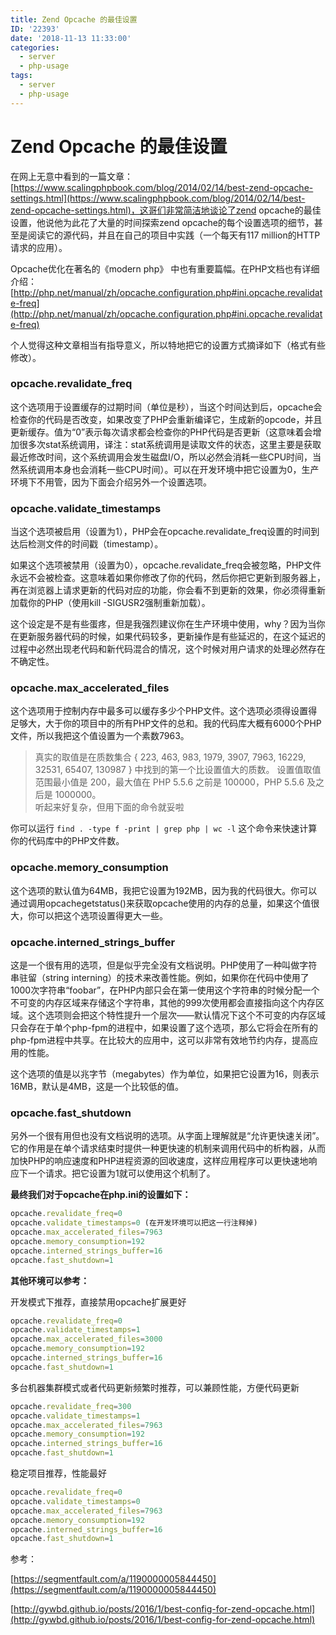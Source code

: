 ```yaml
---
title: Zend Opcache 的最佳设置
ID: '22393'
date: '2018-11-13 11:33:00'
categories:
  - server
  - php-usage
tags:
  - server
  - php-usage
---
```


# Zend Opcache 的最佳设置

在网上无意中看到的一篇文章：[https://www.scalingphpbook.com/blog/2014/02/14/best-zend-opcache-settings.html](https://www.scalingphpbook.com/blog/2014/02/14/best-zend-opcache-settings.html)，这哥们非常简洁地谈论了zend opcache的最佳设置，他说他为此花了大量的时间探索zend opcache的每个设置选项的细节，甚至是阅读它的源代码，并且在自己的项目中实践（一个每天有117 million的HTTP请求的应用）。

Opcache优化在著名的《modern php》 中也有重要篇幅。在PHP文档也有详细介绍：[http://php.net/manual/zh/opcache.configuration.php#ini.opcache.revalidate-freq](http://php.net/manual/zh/opcache.configuration.php#ini.opcache.revalidate-freq)

个人觉得这种文章相当有指导意义，所以特地把它的设置方式摘译如下（格式有些修改）。

### opcache.revalidate\_freq

这个选项用于设置缓存的过期时间（单位是秒），当这个时间达到后，opcache会检查你的代码是否改变，如果改变了PHP会重新编译它，生成新的opcode，并且更新缓存。值为“0”表示每次请求都会检查你的PHP代码是否更新（这意味着会增加很多次stat系统调用，译注：stat系统调用是读取文件的状态，这里主要是获取最近修改时间，这个系统调用会发生磁盘I/O，所以必然会消耗一些CPU时间，当然系统调用本身也会消耗一些CPU时间）。可以在开发环境中把它设置为0，生产环境下不用管，因为下面会介绍另外一个设置选项。

### opcache.validate\_timestamps

当这个选项被启用（设置为1），PHP会在opcache.revalidate\_freq设置的时间到达后检测文件的时间戳（timestamp）。

如果这个选项被禁用（设置为0），opcache.revalidate\_freq会被忽略，PHP文件永远不会被检查。这意味着如果你修改了你的代码，然后你把它更新到服务器上，再在浏览器上请求更新的代码对应的功能，你会看不到更新的效果，你必须得重新加载你的PHP（使用kill -SIGUSR2强制重新加载）。

这个设定是不是有些蛋疼，但是我强烈建议你在生产环境中使用，why？因为当你在更新服务器代码的时候，如果代码较多，更新操作是有些延迟的，在这个延迟的过程中必然出现老代码和新代码混合的情况，这个时候对用户请求的处理必然存在不确定性。

### opcache.max\_accelerated\_files

这个选项用于控制内存中最多可以缓存多少个PHP文件。这个选项必须得设置得足够大，大于你的项目中的所有PHP文件的总和。我的代码库大概有6000个PHP文件，所以我把这个值设置为一个素数7963。

> 真实的取值是在质数集合 { 223, 463, 983, 1979, 3907, 7963, 16229, 32531, 65407, 130987 } 中找到的第一个比设置值大的质数。 设置值取值范围最小值是 200，最大值在 PHP 5.5.6 之前是 100000，PHP 5.5.6 及之后是 1000000。  
> 听起来好复杂，但用下面的命令就妥啦

你可以运行 `find . -type f -print | grep php | wc -l` 这个命令来快速计算你的代码库中的PHP文件数。

### opcache.memory\_consumption

这个选项的默认值为64MB，我把它设置为192MB，因为我的代码很大。你可以通过调用opcachegetstatus()来获取opcache使用的内存的总量，如果这个值很大，你可以把这个选项设置得更大一些。

### opcache.interned\_strings\_buffer

这是一个很有用的选项，但是似乎完全没有文档说明。PHP使用了一种叫做字符串驻留（string interning）的技术来改善性能。例如，如果你在代码中使用了1000次字符串“foobar”，在PHP内部只会在第一使用这个字符串的时候分配一个不可变的内存区域来存储这个字符串，其他的999次使用都会直接指向这个内存区域。这个选项则会把这个特性提升一个层次——默认情况下这个不可变的内存区域只会存在于单个php-fpm的进程中，如果设置了这个选项，那么它将会在所有的php-fpm进程中共享。在比较大的应用中，这可以非常有效地节约内存，提高应用的性能。

这个选项的值是以兆字节（megabytes）作为单位，如果把它设置为16，则表示16MB，默认是4MB，这是一个比较低的值。

### opcache.fast\_shutdown

另外一个很有用但也没有文档说明的选项。从字面上理解就是“允许更快速关闭”。它的作用是在单个请求结束时提供一种更快速的机制来调用代码中的析构器，从而加快PHP的响应速度和PHP进程资源的回收速度，这样应用程序可以更快速地响应下一个请求。把它设置为1就可以使用这个机制了。

**最终我们对于opcache在php.ini的设置如下：**

``` js 
opcache.revalidate_freq=0
opcache.validate_timestamps=0 (在开发环境可以把这一行注释掉)
opcache.max_accelerated_files=7963
opcache.memory_consumption=192
opcache.interned_strings_buffer=16
opcache.fast_shutdown=1
```

**其他环境可以参考：**

开发模式下推荐，直接禁用opcache扩展更好

``` js 
opcache.revalidate_freq=0
opcache.validate_timestamps=1
opcache.max_accelerated_files=3000
opcache.memory_consumption=192
opcache.interned_strings_buffer=16
opcache.fast_shutdown=1
```

多台机器集群模式或者代码更新频繁时推荐，可以兼顾性能，方便代码更新

``` js 
opcache.revalidate_freq=300
opcache.validate_timestamps=1
opcache.max_accelerated_files=7963
opcache.memory_consumption=192
opcache.interned_strings_buffer=16
opcache.fast_shutdown=1
```

稳定项目推荐，性能最好

``` js 
opcache.revalidate_freq=0
opcache.validate_timestamps=0
opcache.max_accelerated_files=7963
opcache.memory_consumption=192
opcache.interned_strings_buffer=16
opcache.fast_shutdown=1
```

参考：

[https://segmentfault.com/a/1190000005844450](https://segmentfault.com/a/1190000005844450)

[http://gywbd.github.io/posts/2016/1/best-config-for-zend-opcache.html](http://gywbd.github.io/posts/2016/1/best-config-for-zend-opcache.html)
 
 
 
 
 
 
 
 
 
 
 
 
 
 
 
 
 
 
 
 
 
 
 
